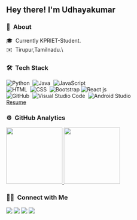 
<h2>Hey there! I'm Udhayakumar</h2>

### 🤔 &nbsp;About
🎓 &nbsp;Currently KPRIET-Student.\
✉️ &nbsp;Tirupur,Tamilnadu.\

### 🛠 &nbsp;Tech Stack

![Python](https://img.shields.io/badge/-Python-05122A?style=flat&logo=python)&nbsp;
![Java](https://img.shields.io/badge/-Java-05122A?style=flat&logo=Java&logoColor=FFA518)&nbsp;
![JavaScript](https://img.shields.io/badge/-JavaScript-05122A?style=flat&logo=javascript)&nbsp;\
![HTML](https://img.shields.io/badge/-HTML-05122A?style=flat&logo=HTML5)&nbsp;
![CSS](https://img.shields.io/badge/-CSS-05122A?style=flat&logo=CSS3&logoColor=1572B6)&nbsp;
![Bootstrap](https://img.shields.io/badge/-Bootstrap-05122A?style=flat&logo=bootstrap&logoColor=563D7C)
![React js](https://img.shields.io/badge/-React%20js-05122A?style=flat&logo=react)&nbsp;\
![GitHub](https://img.shields.io/badge/-GitHub-05122A?style=flat&logo=github)&nbsp;
![Visual Studio Code](https://img.shields.io/badge/-Visual%20Studio%20Code-05122A?style=flat&logo=visual-studio-code&logoColor=007ACC)&nbsp;
![Android Studio](https://img.shields.io/badge/-Android%20Studio-05122A?style=flat&logo=android-studio&logoColor=007ACC)&nbsp;\
[Resume]([https://drive.google.com/file/d/1KnIaJdtu-YmgH2nJzAMh3QXkqUnAQxNa/view?usp=sharing](https://www.canva.com/design/DAEzm20P9cw/tP-7uDA7kyof0POs6TGJ8A/view?utm_content=DAEzm20P9cw&utm_campaign=designshare&utm_medium=link&utm_source=publishsharelink))

### ⚙️ &nbsp;GitHub Analytics

<p align="left">
<a href="https://github.com/dev-udhayakumar">
  <img height="150em" src="https://github-readme-stats-eight-theta.vercel.app/api?username=dev-udhayakumar&show_icons=true&theme=algolia&include_all_commits=true&count_private=true"/>
  <img height="150em" src="https://github-readme-stats-eight-theta.vercel.app/api/top-langs/?username=dev-udhayakumar&layout=compact&langs_count=8&theme=algolia"/>
</a>
</p>

### 🤝🏻 &nbsp;Connect with Me

<p align="left">
<a href="https://t.me/dev_udhayakumar"><img src="https://img.shields.io/badge/-dev_udhayakumar-0077B5?style=flat&logo=Telegram&logoColor=white"/></a>
<a href="mailto:dev.udhayakumar@gmail.com"><img src="https://img.shields.io/badge/-dev.udhayakumar-D14836?style=flat&logo=Gmail&logoColor=white"/></a>
<a href="https://www.instagram.com/dev_udhayakumar/"><img src="https://img.shields.io/badge/-@dev_udhayakumar-E4405F?style=flat&logo=Instagram&logoColor=white"/></a>
<a href="https://twitter.com/dev_udhayakumar"><img src="https://img.shields.io/badge/-@dev_udhayakumar-1877F2?style=flat&logo=twitter&logoColor=white"/></a>
</p>
